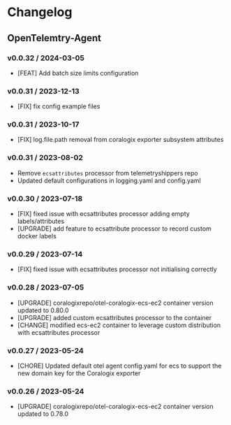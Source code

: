 # Changelog

## OpenTelemtry-Agent

### v0.0.32 / 2024-03-05
* [FEAT] Add batch size limits configuration

### v0.0.31 / 2023-12-13
* [FIX] fix config example files

### v0.0.31 / 2023-10-17
* [FIX] log.file.path removal from coralogix exporter subsystem attributes

### v0.0.31 / 2023-08-02
* Remove `ecsattributes` processor from telemetryshippers repo
* Updated default configurations in logging.yaml and config.yaml

### v0.0.30 / 2023-07-18
* [FIX] fixed issue with ecsattributes processor adding empty labels/attributes
* [UPGRADE] add feature to ecsattribute processor to record custom docker labels

### v0.0.29 / 2023-07-14
* [FIX] fixed issue with ecsattributes processor not initialising correctly

### v0.0.28 / 2023-07-05
* [UPGRADE] coralogixrepo/otel-coralogix-ecs-ec2 container version updated to 0.80.0
* [UPGRADE] added custom ecsattributes processor to the container
* [CHANGE] modified ecs-ec2 container to leverage custom distribution with ecsattributes processor

### v0.0.27 / 2023-05-24
* [CHORE] Updated default otel agent config.yaml for ecs to support the new domain key for the Coralogix exporter

### v0.0.26 / 2023-05-24
* [UPGRADE] coralogixrepo/otel-coralogix-ecs-ec2 container version updated to 0.78.0
